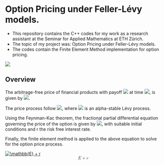 # Option Pricing under Feller-Lévy models. 

* This repository contains the C++ codes for my work as a research assistant at the Seminar for Applied Mathematics at ETH Zürich. 
* The topic of my project was: Option Pricing under Feller-Lévy models. 
* The codes contain the Finite Element Method implementation for option pricing. 
<img src="https://render.githubusercontent.com/render/math?math=e^{i \pi} = -1">

## Overview
The arbitrage-free price of financial products with payoff <img src="https://render.githubusercontent.com/render/math?math=g"> at time <img src="https://render.githubusercontent.com/render/math?math=t \in [0,T]">, is given by
<img src="https://render.githubusercontent.com/render/math?math=V(t,x) = \mathbb{E}[\e^{-rT}g(X_T) | X_t=x]">.

The price process follow <img src="https://render.githubusercontent.com/render/math?math=dX_t = b(X_{t^-})dt + a(X_{t^-})^{1/\alpha}d L_t^{\alpha}, \ \ \ X_0=x, ">, where  <img src="https://render.githubusercontent.com/render/math?math=(L_t^{\alpha})_{t\ge0}"> is an alpha-stable Lévy process.

Using the Feynman-Kac theorem, the fractional partial differential equation governing the price of the option is given by <img src="https://render.githubusercontent.com/render/math?math=v_t(t,x) - b(x)\partial_xv(t,x) + a(x)(-\partial_{xx})^{\alpha/2}v(t,x) + rv(t,x) = 0, & \text{in}\ \mathbb{R}_{>0}\times\mathbb{R}_{\ge0}">, with suitable initial conditions and r the risk free interest rate.

Finally, the finite element method is applied to the above equation to solve for the option price process. 

<a href="https://www.codecogs.com/eqnedit.php?latex=\mathbb{E}&space;&plus;&space;r" target="_blank"><img src="https://latex.codecogs.com/gif.latex?\mathbb{E}&space;&plus;&space;r" title="\mathbb{E} + r" /></a>
<math xmlns="http://www.w3.org/1998/Math/MathML" display="block">
<mrow><mstyle mathvariant='double-struck'><mrow><mi>E</mi></mrow></mstyle><mo>+</mo><mi>r</mi></mrow></math>
